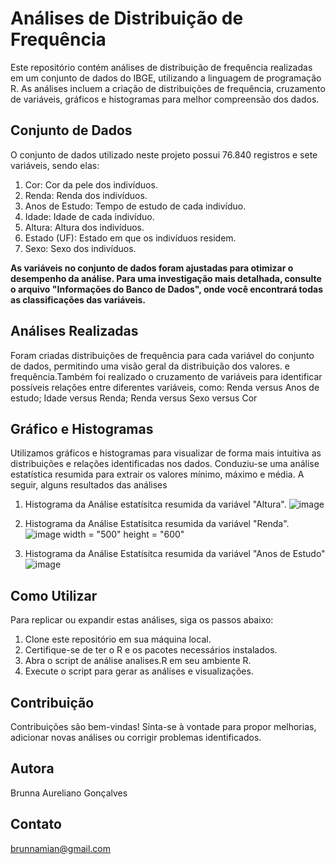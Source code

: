 # Análises de Distribuição de Frequência

Este repositório contém análises de distribuição de frequência realizadas em um conjunto de dados do IBGE, utilizando a linguagem de programação R. As análises incluem a criação de distribuições de frequência, cruzamento de variáveis, gráficos e histogramas para melhor compreensão dos dados.

## Conjunto de Dados
O conjunto de dados utilizado neste projeto possui 76.840 registros e  sete variáveis, sendo elas:

1. Cor: Cor da pele dos indivíduos.
2. Renda: Renda dos indivíduos.
3. Anos de Estudo: Tempo de estudo de cada indivíduo.
4. Idade: Idade de cada indivíduo.
5. Altura: Altura dos indivíduos.
6. Estado (UF): Estado em que os indivíduos residem.
7. Sexo: Sexo dos indivíduos.
   
**As variáveis no conjunto de dados foram ajustadas para otimizar o desempenho da análise. Para uma investigação mais detalhada, consulte o arquivo "Informações do Banco de Dados", onde você encontrará todas as classificações das variáveis.**

## Análises Realizadas
Foram criadas distribuições de frequência para cada variável do conjunto de dados, permitindo uma visão geral da distribuição dos valores. e frequência.Também foi realizado o cruzamento de variáveis para identificar possíveis relações entre diferentes variáveis, como:
Renda versus Anos de estudo;
Idade versus Renda;
Renda versus Sexo versus Cor

## Gráfico e Histogramas

Utilizamos gráficos e histogramas para visualizar de forma mais intuitiva as distribuições e relações identificadas nos dados. Conduziu-se uma análise estatística resumida para extrair os valores mínimo, máximo e média.
A seguir, alguns resultados das análises

1. Histograma da Análise estatísitca resumida da variável "Altura".
![image](https://github.com/AurelianoGon/Distribui-o-de-Frequ-ncia--IBGE/assets/106711467/ce7cbf23-7426-4680-a75a-79e0e6b1711b)


2. Histograma da Análise Estatísitca resumida da variável "Renda".
![image width = "500" height = "600"](https://github.com/AurelianoGon/Distribui-o-de-Frequ-ncia--IBGE/assets/106711467/f492b3b7-86db-4505-8545-5ed94ee2cb3d)

3. Histograma da Análise Estatísitca resumida da variável "Anos de Estudo"
![image](https://github.com/AurelianoGon/Distribui-o-de-Frequ-ncia--IBGE/assets/106711467/70644746-b340-4a01-8447-73d16cc92508)


## Como Utilizar
Para replicar ou expandir estas análises, siga os passos abaixo:

1. Clone este repositório em sua máquina local.
2. Certifique-se de ter o R e os pacotes necessários instalados.
3. Abra o script de análise analises.R em seu ambiente R.
4. Execute o script para gerar as análises e visualizações.
   
## Contribuição
Contribuições são bem-vindas!
Sinta-se à vontade para propor melhorias, adicionar novas análises ou corrigir problemas identificados.

## Autora
Brunna Aureliano Gonçalves

## Contato
brunnamian@gmail.com





